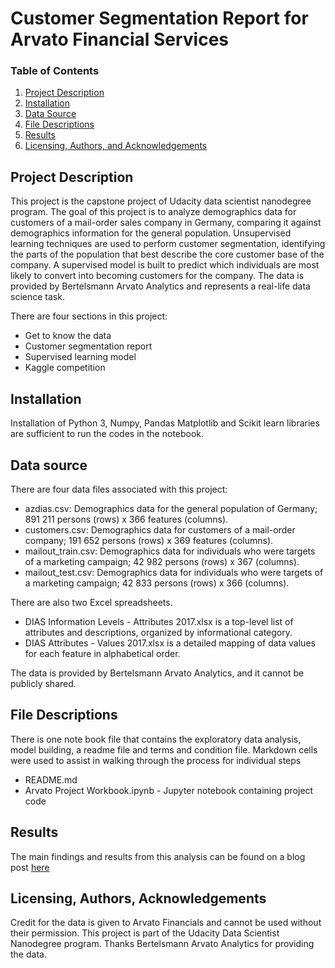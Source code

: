 # Customer Segmentation Report for Arvato Financial Services


### Table of Contents
1. [Project Description](#project_des)
2. [Installation](#installation)
3. [Data Source](#source)
4. [File Descriptions](#files)
5. [Results](#results)
6. [Licensing, Authors, and Acknowledgements](#licensing)

## Project Description <a name="project_des"></a>
This project is the capstone project of Udacity data scientist nanodegree program. The goal of this project is to analyze demographics data for customers of a mail-order sales company in Germany, comparing it against demographics information for the general population. Unsupervised learning techniques are used to perform customer segmentation, identifying the parts of the population that best describe the core customer base of the company. A supervised model is built to predict which individuals are most likely to convert into becoming customers for the company. The data is provided by Bertelsmann Arvato Analytics and represents a real-life data science task.

There are four sections in this project:

- Get to know the data
- Customer segmentation report
- Supervised learning model
- Kaggle competition


## Installation <a name="installation"></a>
Installation of Python 3, Numpy, Pandas Matplotlib and Scikit learn libraries are sufficient to run the codes in the notebook. 

## Data source <a name="source"></a>
There are four data files associated with this project: 
- azdias.csv: Demographics data for the general population of Germany; 891 211 persons (rows) x 366 features (columns). 
- customers.csv: Demographics data for customers of a mail-order company; 191 652 persons (rows) x 369 features (columns). 
- mailout_train.csv: Demographics data for individuals who were targets of a marketing campaign; 42 982 persons (rows) x 367 (columns). 
- mailout_test.csv: Demographics data for individuals who were targets of a marketing campaign; 42 833 persons (rows) x 366 (columns).

There are also two Excel spreadsheets. 
- DIAS Information Levels - Attributes 2017.xlsx is a top-level list of attributes and descriptions, organized by informational category. 
- DIAS Attributes - Values 2017.xlsx is a detailed mapping of data values for each feature in alphabetical order.

The data is provided by Bertelsmann Arvato Analytics, and it cannot be publicly shared.

## File Descriptions <a name="files"></a>
There is one note book file that contains the exploratory data analysis, model building, a readme file and terms and condition file. Markdown cells were used to assist in walking through the process for individual steps 
- README.md 
- Arvato Project Workbook.ipynb - Jupyter notebook containing project code


## Results <a name="results"></a>
The main findings and results from this analysis can be found on a blog post [here](https://uforodavid.medium.com/customer-segmentation-udacity-dsnd-capstone-pro-b0cd66c01ab9)

## Licensing, Authors, Acknowledgements <a name="licensing"></a>
Credit for the data is given to Arvato Financials and cannot be used without their permission. This project is part of the Udacity Data Scientist Nanodegree program. Thanks Bertelsmann Arvato Analytics for providing the data.


